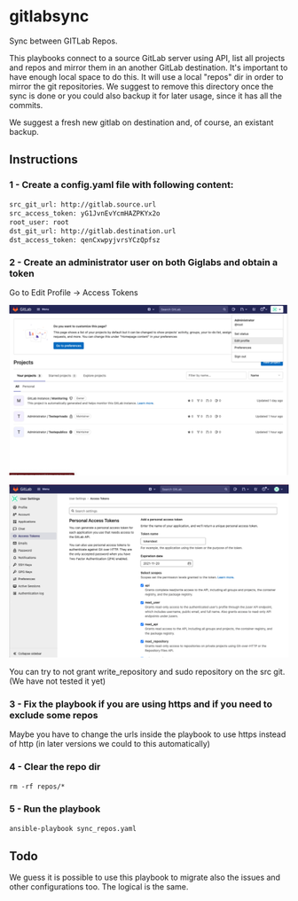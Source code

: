 # gitlabsync
Sync between GITLab Repos. 

This playbooks connect to a source GitLab server using API, list all projects and repos and mirror them in an another GitLab destination. It's important to have enough local space to do this. It will use a local "repos" dir in order to mirror the git repositories. We suggest to remove this directory once the sync is done or you could also backup it for later usage, since it has all the commits.

We suggest a fresh new gitlab on destination and, of course, an existant backup.

## Instructions
### 1 - Create a config.yaml file with following content:

 ```
src_git_url: http://gitlab.source.url  
src_access_token: yG1JvnEvYcmHAZPKYx2o  
root_user: root  
dst_git_url: http://gitlab.destination.url  
dst_access_token: qenCxwpyjvrsYCzQpfsz  
  ```

### 2 - Create an administrator user on both Giglabs and obtain a token

Go to Edit Profile -> Access Tokens

![Edit Profile](screens/screen1.png)

![Edit Profile](screens/screen2.png)

You can try to not grant write_repository and sudo repository on the src git. (We have not tested it yet)

### 3 - Fix the playbook if you are using https and if you need to exclude some repos

Maybe you have to change the urls inside the playbook to use https instead of http (in later versions we could to this automatically)

### 4 - Clear the repo dir

``` rm -rf repos/* ```

### 5 - Run the playbook
```ansible-playbook sync_repos.yaml```

## Todo
We guess it is possible to use this playbook to migrate also the issues and other configurations too. The logical is the same.